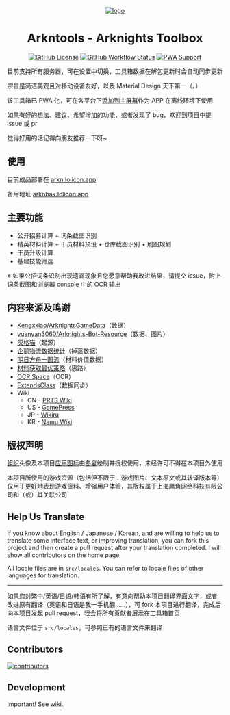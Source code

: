 <div align="center">

[![logo](https://github.com/arkntools/arknights-toolbox/raw/master/public/assets/icons/texas-icon-192x192-v2.png)](https://github.com/arkntools)

# Arkntools - Arknights Toolbox

[![GitHub License](https://img.shields.io/github/license/arkntools/arknights-toolbox?style=flat-square)](https://github.com/arkntools/arknights-toolbox/blob/master/LICENSE) [![GitHub Workflow Status](https://img.shields.io/github/actions/workflow/status/arkntools/arknights-toolbox/pages-deploy.yml?branch=master&style=flat-square)](https://github.com/arkntools/arknights-toolbox/actions/workflows/pages-deploy.yml) [![PWA Support](https://img.shields.io/badge/PWA-support-blue?style=flat-square)](https://developer.mozilla.org/docs/Web/Progressive_web_apps)

</div>

目前支持所有服务器，可在设置中切换，工具箱数据在解包更新时会自动同步更新

宗旨是简洁美观且对移动设备友好，以及 Material Design 天下第一（。）

该工具箱已 PWA 化，可在各平台下[添加到主屏幕](https://developer.mozilla.org/zh-CN/docs/Web/Progressive_web_apps/Add_to_home_screen)作为 APP 在离线环境下使用

如果有好的想法、建议、希望增加的功能，或者发现了 bug，欢迎到项目中提 issue 或 pr

觉得好用的话记得向朋友推荐一下呀~

## 使用

目前成品部署在 [arkn.lolicon.app](https://arkn.lolicon.app)

备用地址 [arknbak.lolicon.app](https://arknbak.lolicon.app)

## 主要功能

- 公开招募计算 + 词条截图识别
- 精英材料计算 + 干员材料预设 + 仓库截图识别 + 刷图规划
- 干员升级计算
- 基建技能筛选

※ 如果公招词条识别出现遗漏现象且您愿意帮助我改进结果，请提交 issue，附上词条截图和浏览器 console 中的 OCR 输出

## 内容来源及鸣谢

- [Kengxxiao/ArknightsGameData](https://github.com/Kengxxiao/ArknightsGameData)（数据）
- [yuanyan3060/Arknights-Bot-Resource](https://github.com/yuanyan3060/Arknights-Bot-Resource)（数据、图片）
- [灰格猫](https://github.com/gneko)（起源）
- [企鹅物流数据统计](https://penguin-stats.io/)（掉落数据）
- [明日方舟一图流](https://yituliu.site/)（材料价值数据）
- [材料获取最优策略](https://bbs.nga.cn/read.php?tid=17507710)（思路）
- [OCR Space](https://ocr.space/)（OCR）
- [ExtendsClass](https://extendsclass.com/json-storage.html)（数据同步）
- Wiki
  - CN - [PRTS Wiki](http://prts.wiki/)
  - US - [GamePress](https://gamepress.gg/arknights/)
  - JP - [Wikiru](https://arknights.wikiru.jp/)
  - KR - [Namu Wiki](https://namu.wiki/)

## 版权声明

[组织](https://github.com/arkntools)头像及本项目[应用图标](public/assets/icons)由[冬夏](https://www.pixiv.net/users/8745555)绘制并授权使用，未经许可不得在本项目外使用

本项目所使用的游戏资源（包括但不限于：游戏图片、文本原文或其转译版本等）仅用于更好地表现游戏资料、增强用户体验，其版权属于上海鹰角网络科技有限公司和（或）其关联公司

## Help Us Translate

If you know about English / Japanese / Korean, and are willing to help us to translate some interface text, or improving translation, you can fork this project and then create a pull request after your translation completed. I will show all contributors on the home page.

All locale files are in `src/locales`. You can refer to locale files of other languages for translation.

----------

如果您对繁中/英语/日语/韩语有所了解，有意向帮助本项目翻译界面文字，或者改进原有翻译（英语和日语是我一手机翻……），可 fork 本项目进行翻译，完成后向本项目发起 pull request，我会将所有贡献者展示在工具箱首页

语言文件位于 `src/locales`，可参照已有的语言文件来翻译

## Contributors

[![contributors](https://contrib.rocks/image?repo=arkntools/arknights-toolbox)](https://github.com/arkntools/arknights-toolbox/graphs/contributors)

## Development

Important! See [wiki](../../wiki).
